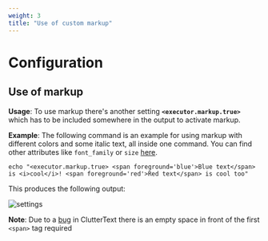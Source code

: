 ```yaml
---
weight: 3
title: "Use of custom markup"
---
```


# **Configuration**

## **Use of markup**

**Usage**: To use markup there's another setting **`<executor.markup.true>`** which has to be included somewhere in the output to activate markup. 

**Example**: The following command is an example for using markup with different colors and some italic text, all inside one command. You can find other attributes like `font_family` or `size` [here](https://developer.gnome.org/pygtk/stable/pango-markup-language.html).

```
echo "<executor.markup.true> <span foreground='blue'>Blue text</span> is <i>cool</i>! <span foreground='red'>Red text</span> is cool too"
```
This produces the following output:

<img src="../../../docs/markup.png" alt="settings">

**Note**: Due to a [bug](https://gitlab.gnome.org/GNOME/mutter/-/issues/1324) in ClutterText there is an empty space in front of the first `<span>` tag required 